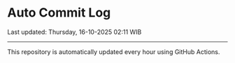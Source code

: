 # Auto Commit Log

Last updated: Thursday, 16-10-2025 02:11 WIB

---

This repository is automatically updated every hour using GitHub Actions.
